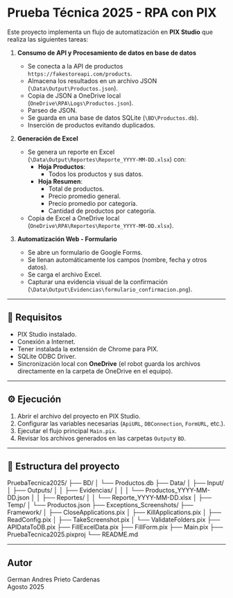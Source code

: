 # Prueba Técnica 2025 - RPA con PIX

Este proyecto implementa un flujo de automatización en **PIX Studio** que realiza las siguientes tareas:

1. **Consumo de API y Procesamiento de datos en base de datos**  
   - Se conecta a la API de productos `https://fakestoreapi.com/products`.  
   - Almacena los resultados en un archivo JSON (`\Data\Output\Productos.json`).  
   - Copia de JSON a OneDrive local (`OneDrive\RPA\Logs\Productos.json`). 
   - Parseo de JSON. 
   - Se guarda en una base de datos SQLite (`\BD\Productos.db`).  
   - Inserción de productos evitando duplicados.  

2. **Generación de Excel**  
   - Se genera un reporte en Excel (`\Data\Output\Reportes\Reporte_YYYY-MM-DD.xlsx`) con:  
     - **Hoja Productos**: 
        -  Todos los productos y sus datos.  
     - **Hoja Resumen**:  
       - Total de productos.  
       - Precio promedio general.  
       - Precio promedio por categoría.  
       - Cantidad de productos por categoría.  
   - Copia de Excel a OneDrive local (`OneDrive\RPA\Reportes\Reporte_YYYY-MM-DD.xlsx`). 

3. **Automatización Web - Formulario**  
   - Se abre un formulario de Google Forms.  
   - Se llenan automáticamente los campos (nombre, fecha y otros datos).  
   - Se carga el archivo Excel.  
   - Capturar una evidencia visual de la confirmación (`\Data\Output\Evidencias\formulario_confirmacion.png`).  

---

## 🚀 Requisitos
- PIX Studio instalado.  
- Conexión a Internet.  
- Tener instalada la extensión de Chrome para PIX.  
- SQLite ODBC Driver.  
- Sincronización local con **OneDrive** (el robot guarda los archivos directamente en la carpeta de OneDrive en el equipo).    

---

## ⚙️ Ejecución
1. Abrir el archivo del proyecto en PIX Studio.  
2. Configurar las variables necesarias (`ApiURL`, `DBConnection`, `FormURL`, etc.).  
3. Ejecutar el flujo principal `Main.pix`.  
4. Revisar los archivos generados en las carpetas `Output`y `BD`.  

---

## 📂 Estructura del proyecto

PruebaTecnica2025/
├── BD/
│ └── Productos.db
├── Data/
│ ├── Input/
│ ├── Outputs/
│ │ ├── Evidencias/
│ │ │ └── Productos_YYYY-MM-DD.json
│ │ ├── Reportes/
│ │   └── Reporte_YYYY-MM-DD.xlsx
│ ├── Temp/
│ └── Productos.json
├── Exceptions_Screenshots/
├── Framework/
│ ├── CloseApplications.pix
│ ├── KillApplications.pix
│ ├── ReadConfig.pix
│ ├── TakeScreenshot.pix
│ └── ValidateFolders.pix
├── APIDataToDB.pix
├── FillExcelData.pix
├── FillForm.pix
├── Main.pix
├── PruebaTecnica2025.pixproj
└── README.md

---

## Autor
German Andres Prieto Cardenas  
Agosto 2025